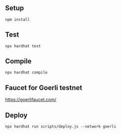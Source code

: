 ## Setup
```
npm install
```

## Test
```
npx hardhat test
```

## Compile
```
npx hardhat compile
```

## Faucet for Goerli testnet
https://goerlifaucet.com/

## Deploy
```
npx hardhat run scripts/deploy.js --network goerli
```